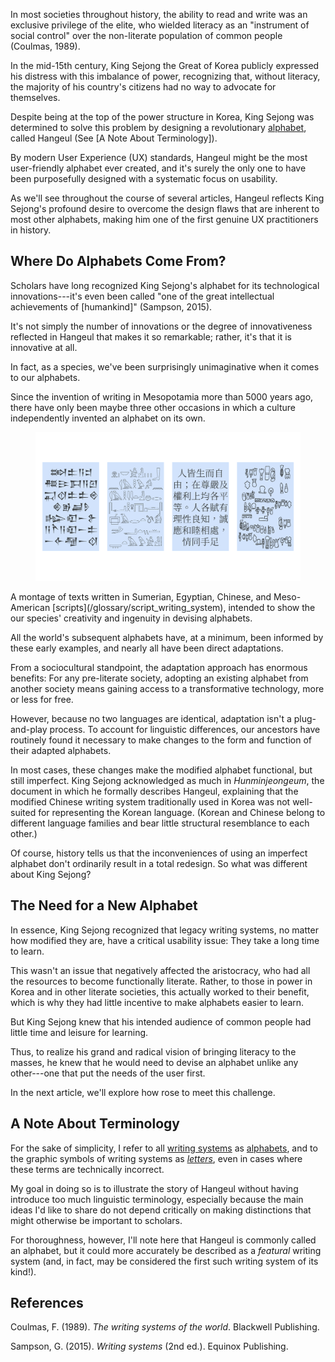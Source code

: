 In most societies throughout history, the ability to read and write was an exclusive privilege of the elite, who wielded literacy as an "instrument of social control" over the non-literate population of common people (Coulmas, 1989).

In the mid-15th century, King Sejong the Great of Korea publicly expressed his distress with this imbalance of power, recognizing that, without literacy, the majority of his country's citizens had no way to advocate for themselves.

Despite being at the top of the power structure in Korea, King Sejong was determined to solve this problem by designing a revolutionary [alphabet](/glossary/alphabet), called Hangeul (See [A Note About Terminology]).

By modern User Experience (UX) standards, Hangeul might be the most user-friendly alphabet ever created, and it's surely the only one to have been purposefully designed with a systematic focus on usability.

As we'll see throughout the course of several articles, Hangeul reflects King Sejong's profound desire to overcome the design flaws that are inherent to most other alphabets, making him one of the first genuine UX practitioners in history.

## Where Do Alphabets Come From?

Scholars have long recognized King Sejong's alphabet for its technological innovations---it's even been called "one of the great intellectual achievements of [humankind]" (Sampson, 2015).

It's not simply the number of innovations or the degree of innovativeness reflected in Hangeul that makes it so remarkable; rather, it's that it is innovative at all.

In fact, as a species, we've been surprisingly unimaginative when it comes to our alphabets.

Since the invention of writing in Mesopotamia more than 5000 years ago, there have only been maybe three other occasions in which a culture independently invented an alphabet on its own.

<figure>

![Texts in four scripts.](images/thumbnail.svg)

</figure>
<figcaption>A montage of texts written in Sumerian, Egyptian, Chinese, and Meso-American [scripts](/glossary/script_writing_system), intended to show the our species' creativity and ingenuity in devising alphabets.</figcaption>

All the world's subsequent alphabets have, at a minimum, been informed by these early examples, and nearly all have been direct adaptations.

From a sociocultural standpoint, the adaptation approach has enormous benefits: For any pre-literate society, adopting an existing alphabet from another society means gaining access to a transformative technology, more or less for free.

However, because no two languages are identical, adaptation isn't a plug-and-play process. To account for linguistic differences, our ancestors have routinely found it necessary to make changes to the form and function of their adapted alphabets.

In most cases, these changes make the modified alphabet functional, but still imperfect. King Sejong acknowledged as much in *Hunminjeongeum*, the document in which he formally describes Hangeul, explaining that the modified Chinese writing system traditionally used in Korea was not well-suited for representing the Korean language. (Korean and Chinese belong to different language families and bear little structural resemblance to each other.)

Of course, history tells us that the inconveniences of using an imperfect alphabet don't ordinarily result in a total redesign. So what was different about King Sejong?

## The Need for a New Alphabet

In essence, King Sejong recognized that legacy writing systems, no matter how modified they are, have a critical usability issue: They take a long time to learn.

This wasn't an issue that negatively affected the aristocracy, who had all the resources to become functionally literate. Rather, to those in power in Korea and in other literate societies, this actually worked to their benefit, which is why they had little incentive to make alphabets easier to learn.

But King Sejong knew that his intended audience of common people had little time and leisure for learning.

Thus, to realize his grand and radical vision of bringing literacy to the masses, he knew that he would need to devise an alphabet unlike any other---one that put the needs of the user first.

In the next article, we'll explore how rose to meet this challenge.

## A Note About Terminology

For the sake of simplicity, I refer to all [writing systems](/glossary/script_writing_system) as [alphabets](/glossary/alphabet), and to the graphic symbols of writing systems as [*letters*](/glossary/letters), even in cases where these terms are technically incorrect.

My goal in doing so is to illustrate the story of Hangeul without having introduce too much linguistic terminology, especially because the main ideas I'd like to share do not depend critically on making distinctions that might otherwise be important to scholars.

For thoroughness, however, I'll note here that Hangeul is commonly called an alphabet, but it could more accurately be described as a *featural* writing system (and, in fact, may be considered the first such writing system of its kind!).

## References

Coulmas, F. (1989). *The writing systems of the world*. Blackwell Publishing.

Sampson, G. (2015). *Writing systems* (2nd ed.). Equinox Publishing.

